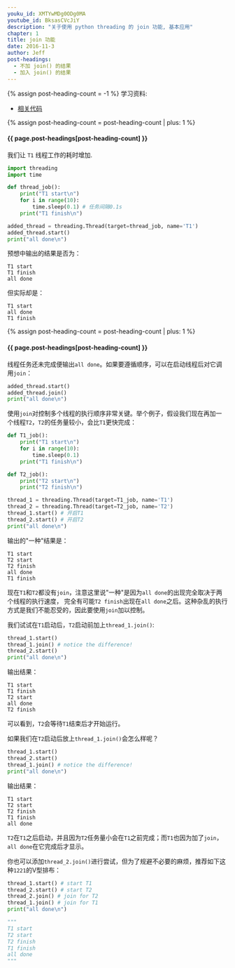 ```yaml
---
youku_id: XMTYwMDg0ODg0MA
youtube_id: BksasCVcJiY
description: "关于使用 python threading 的 join 功能, 基本应用"
chapter: 1
title: join 功能
date: 2016-11-3
author: Jeff
post-headings:
  - 不加 join() 的结果
  - 加入 join() 的结果
---
```

{% assign post-heading-count = -1 %}
学习资料:
  * [相关代码](https://github.com/MorvanZhou/tutorials/blob/master/threadingTUT/thread3_join.py)

{% assign post-heading-count = post-heading-count | plus: 1 %}
<h4 class="tut-h4-pad" id="{{ page.post-headings[post-heading-count] }}">{{ page.post-headings[post-heading-count] }}</h4>

我们让 `T1` 线程工作的耗时增加.

```python
import threading
import time

def thread_job():
    print("T1 start\n")
    for i in range(10):
        time.sleep(0.1) # 任务间隔0.1s
    print("T1 finish\n")

added_thread = threading.Thread(target=thread_job, name='T1')
added_thread.start()
print("all done\n")
```

预想中输出的结果是否为：

```
T1 start
T1 finish
all done
```

但实际却是：

```
T1 start
all done
T1 finish
```

{% assign post-heading-count = post-heading-count | plus: 1 %}
<h4 class="tut-h4-pad" id="{{ page.post-headings[post-heading-count] }}">{{ page.post-headings[post-heading-count] }}</h4>

线程任务还未完成便输出`all done`。如果要遵循顺序，可以在启动线程后对它调用`join`：

```python
added_thread.start()
added_thread.join()
print("all done\n")
```

使用`join`对控制多个线程的执行顺序非常关键。举个例子，假设我们现在再加一个线程`T2`，`T2`的任务量较小，会比`T1`更快完成：

```python
def T1_job():
    print("T1 start\n")
    for i in range(10):
        time.sleep(0.1)
    print("T1 finish\n")

def T2_job():
    print("T2 start\n")
    print("T2 finish\n")

thread_1 = threading.Thread(target=T1_job, name='T1')
thread_2 = threading.Thread(target=T2_job, name='T2')
thread_1.start() # 开启T1
thread_2.start() # 开启T2
print("all done\n")
```

输出的"一种"结果是：

```
T1 start
T2 start
T2 finish
all done
T1 finish
```

现在`T1`和`T2`都没有`join`，注意这里说"一种"是因为`all done`的出现完全取决于两个线程的执行速度，
完全有可能`T2 finish`出现在`all done`之后。这种杂乱的执行方式是我们不能忍受的，因此要使用`join`加以控制。

我们试试在`T1`启动后，`T2`启动前加上`thread_1.join()`:

```python
thread_1.start()
thread_1.join() # notice the difference!
thread_2.start()
print("all done\n")
```

输出结果：

```
T1 start
T1 finish
T2 start
all done
T2 finish
```

可以看到，`T2`会等待`T1`结束后才开始运行。

如果我们在`T2`启动后放上`thread_1.join()`会怎么样呢？

```python
thread_1.start()
thread_2.start()
thread_1.join() # notice the difference!
print("all done\n")
```

输出结果：

```
T1 start
T2 start
T2 finish
T1 finish
all done
```

`T2`在`T1`之后启动，并且因为`T2`任务量小会在`T1`之前完成；而`T1`也因为加了`join`，`all done`在它完成后才显示。

你也可以添加`thread_2.join()`进行尝试，但为了规避不必要的麻烦，推荐如下这种`1221`的V型排布：

```python
thread_1.start() # start T1
thread_2.start() # start T2
thread_2.join() # join for T2
thread_1.join() # join for T1
print("all done\n")

"""
T1 start
T2 start
T2 finish
T1 finish
all done
"""
```